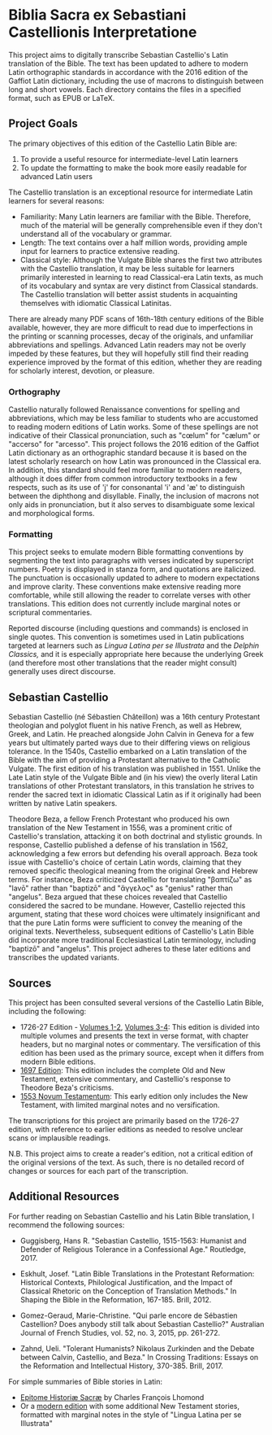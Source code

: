 # Biblia Sacra ex Sebastiani Castellionis Interpretatione

This project aims to digitally transcribe Sebastian Castellio's Latin translation of the Bible. The text has been updated to adhere to modern Latin orthographic standards in accordance with the 2016 edition of the Gaffiot Latin dictionary, including the use of macrons to distinguish between long and short vowels. Each directory contains the files in a specified format, such as EPUB or LaTeX.

## Project Goals

The primary objectives of this edition of the Castellio Latin Bible are:

1. To provide a useful resource for intermediate-level Latin learners
2. To update the formatting to make the book more easily readable for advanced Latin users

The Castellio translation is an exceptional resource for intermediate Latin learners for several reasons:

* Familiarity: Many Latin learners are familiar with the Bible. Therefore, much of the material will be generally comprehensible even if they don't understand all of the vocabulary or grammar.
* Length: The text contains over a half million words, providing ample input for learners to practice extensive reading.
* Classical style: Although the Vulgate Bible shares the first two attributes with the Castellio translation, it may be less suitable for learners primarily interested in learning to read Classical-era Latin texts, as much of its vocabulary and syntax are very distinct from Classical standards. The Castellio translation will better assist students in acquainting themselves with idiomatic Classical Latinitas.

There are already many PDF scans of 16th-18th century editions of the Bible available, however, they are more difficult to read due to imperfections in the printing or scanning processes, decay of the originals, and unfamiliar abbreviations and spellings. Advanced Latin readers may not be overly impeded by these features, but they will hopefully still find their reading experience improved by the format of this edition, whether they are reading for scholarly interest, devotion, or pleasure.

### Orthography

Castellio naturally followed Renaissance conventions for spelling and abbreviations, which may be less familiar to students who are accustomed to reading modern editions of Latin works. Some of these spellings are not indicative of their Classical pronunciation, such as "cœlum" for "cælum" or "accerso" for "arcesso". This project follows the 2016 edition of the Gaffiot Latin dictionary as an orthographic standard because it is based on the latest scholarly research on how Latin was pronounced in the Classical era. In addition, this standard should feel more familiar to modern readers, although it does differ from common introductory textbooks in a few respects, such as its use of 'j' for consonantal 'i' and 'æ' to distinguish between the diphthong and disyllable. Finally, the inclusion of macrons not only aids in pronunciation, but it also serves to disambiguate some lexical and morphological forms.

### Formatting

This project seeks to emulate modern Bible formatting conventions by segmenting the text into paragraphs with verses indicated by superscript numbers. Poetry is displayed in stanza form, and quotations are italicized. The punctuation is occasionally updated to adhere to modern expectations and improve clarity. These conventions make extensive reading more comfortable, while still allowing the reader to correlate verses with other translations. This edition does not currently include marginal notes or scriptural commentaries.

Reported discourse (including questions and commands) is enclosed in single quotes. This convention is sometimes used in Latin publications targeted at learners such as *Lingua Latina per se Illustrata* and the *Delphin Classics,* and it is especially appropriate here because the underlying Greek (and therefore most other translations that the reader might consult) generally uses direct discourse.


## Sebastian Castellio

Sebastian Castellio (né Sébastien Châteillon) was a 16th century Protestant theologian and polyglot fluent in his native French, as well as Hebrew, Greek, and Latin. He preached alongside John Calvin in Geneva for a few years but ultimately parted ways due to their differing views on religious tolerance. In the 1540s, Castellio embarked on a Latin translation of the Bible with the aim of providing a Protestant alternative to the Catholic Vulgate. The first edition of his translation was published in 1551. Unlike the Late Latin style of the Vulgate Bible and (in his view) the overly literal Latin translations of other Protestant translators, in this translation he strives to render the sacred text in idiomatic Classical Latin as if it originally had been written by native Latin speakers.

Theodore Beza, a fellow French Protestant who produced his own translation of the New Testament in 1556, was a prominent critic of Castellio's translation, attacking it on both doctrinal and stylistic grounds. In response, Castellio published a defense of his translation in 1562, acknowledging a few errors but defending his overall approach. Beza took issue with Castellio's choice of certain Latin words, claiming that they removed specific theological meaning from the original Greek and Hebrew terms. For instance, Beza criticized Castellio for translating "βαπτίζω" as "lavō" rather than "baptizō" and "ἄγγελος" as "genius" rather than "angelus". Beza argued that these choices revealed that Castellio considered the sacred to be mundane. However, Castellio rejected this argument, stating that these word choices were ultimately insignificant and that the pure Latin forms were sufficient to convey the meaning of the original texts. Nevertheless, subsequent editions of Castellio's Latin Bible did incorporate more traditional Ecclesiastical Latin terminology, including "baptizō" and "angelus". This project adheres to these later editions and transcribes the updated variants.

## Sources

This project has been consulted several versions of the Castellio Latin Bible, including the following:

* 1726-27 Edition - [Volumes 1-2](https://books.google.com/books?id=1EBbAAAAQAAJ), [Volumes 3-4](https://books.google.com/books?id=40BbAAAAQAAJ): This edition is divided into multiple volumes and presents the text in verse format, with chapter headers, but no marginal notes or commentary. The versification of this edition has been used as the primary source, except when it differs from modern Bible editions.
* [1697 Edition](https://books.google.com/books?id=wc1QkYeThIwC): This edition includes the complete Old and New Testament, extensive commentary, and Castellio's response to Theodore Beza's criticisms.
* [1553 Novum Testamentum](https://books.google.com/books?id=rFtSAAAAcAAJ): This early edition only includes the New Testament, with limited marginal notes and no versification.

The transcriptions for this project are primarily based on the 1726-27 edition, with reference to earlier editions as needed to resolve unclear scans or implausible readings.

N.B. This project aims to create a reader's edition, not a critical edition of the original versions of the text. As such, there is no detailed record of changes or sources for each part of the transcription.


## Additional Resources

For further reading on Sebastian Castellio and his Latin Bible translation, I recommend the following sources:

* Guggisberg, Hans R. "Sebastian Castellio, 1515-1563: Humanist and Defender of Religious Tolerance in a Confessional Age." Routledge, 2017.

* Eskhult, Josef. "Latin Bible Translations in the Protestant Reformation: Historical Contexts, Philological Justification, and the Impact of Classical Rhetoric on the Conception of Translation Methods." In Shaping the Bible in the Reformation, 167-185. Brill, 2012.

* Gomez-Geraud, Marie-Christine. "Qui parle encore de Sébastien Castellion? Does anybody still talk about Sebastian Castellio?" Australian Journal of French Studies, vol. 52, no. 3, 2015, pp. 261-272.

* Zahnd, Ueli. "Tolerant Humanists? Nikolaus Zurkinden and the Debate between Calvin, Castellio, and Beza." In Crossing Traditions: Essays on the Reformation and Intellectual History, 370-385. Brill, 2017.


For simple summaries of Bible stories in Latin:
* [Epitome Historiæ Sacræ](https://books.google.com/books?id=oxc-AQAAMAAJ) by Charles François Lhomond
* Or a [modern edition](https://www.amazon.com/Epitome-Historiae-Sacrae-Christi-Narratione/dp/1585104256) with some additional New Testament stories, formatted with marginal notes in the style of "Lingua Latina per se Illustrata"
